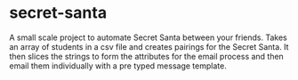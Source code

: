 # secret-santa
A small scale project to automate Secret Santa between your friends. 
Takes an array of students in a csv file and creates pairings for the Secret Santa. 
It then slices the strings to form the attributes for the email process and then email them individually with a pre typed message template. 